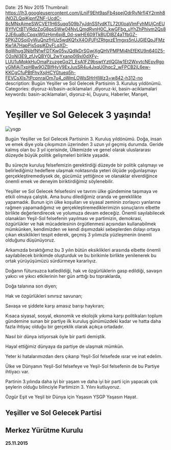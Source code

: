 Date: 25 Nov 2015
Thumbnail: https://lh3.googleusercontent.com/jLniF9Eht9asFb4spejOdrRyNrfI4Y2rmh8iNOZLQqiKjpnfZNF-UcdC-8cMNxAjmeSWCVE11H6Suqq509b7yJdnSSfvdKTL72tXloaVImFyhMUjCnEUBYfVCtBTVRdzZqG8psSWw04NvLQmdRvnH0C_kwGFbg_uYhZhPhivm2Qs82JE6uaBcCpqxW0zHjm6pjB_0d-swHE609TkBUDlBZ4aTfbGZ-5PKjZOSoj0yWuQnzfHUz5wdKQfxX4OjPJFtZRtgxzE1mgxs5nUJGlEQpJFMzKw1A7HapPjs5qsjKDvFLqXD-8qWhug3NibfNfwFDTKw05vJQdlkDrSGwjXgQHVPMPMi4hEfEKU9n640Z5-O2oNI3E9_zfJyQBY0I_2wYxanp0I9xl0dXFy-LUU1uMqkkHuOmaPzuzgeGq21_EsA1FZ9bswtYztlQGlw1Et2WxytcNEpvRgoyGMIAjTxpHBw9OZBlfHvV9ExJusSR4u4JxqU0hqc2_wFPCB2jL6ew-KKCgCfuPBtFhyXsjHCYGtueq5h-FEVCsXIs7tPcpnraiOm7u4_oWmLOWsSHrHIWz3=w842-h312-no
description: Bugün Yeşiller ve Sol Gelecek Partisinin 3. Kuruluş yıldönümü.
Categories: diyoruz-ki/basin-aciklamalari ,diyoruz-ki, basin-aciklamalari
keywords: basin-aciklamalari, diyoruz-ki, Duyuru, Haberler, Manşet, 


# Yeşiller ve Sol Gelecek 3 yaşında!

![ysgp](https://lh3.googleusercontent.com/jLniF9Eht9asFb4spejOdrRyNrfI4Y2rmh8iNOZLQqiKjpnfZNF-UcdC-8cMNxAjmeSWCVE11H6Suqq509b7yJdnSSfvdKTL72tXloaVImFyhMUjCnEUBYfVCtBTVRdzZqG8psSWw04NvLQmdRvnH0C_kwGFbg_uYhZhPhivm2Qs82JE6uaBcCpqxW0zHjm6pjB_0d-swHE609TkBUDlBZ4aTfbGZ-5PKjZOSoj0yWuQnzfHUz5wdKQfxX4OjPJFtZRtgxzE1mgxs5nUJGlEQpJFMzKw1A7HapPjs5qsjKDvFLqXD-8qWhug3NibfNfwFDTKw05vJQdlkDrSGwjXgQHVPMPMi4hEfEKU9n640Z5-O2oNI3E9_zfJyQBY0I_2wYxanp0I9xl0dXFy-LUU1uMqkkHuOmaPzuzgeGq21_EsA1FZ9bswtYztlQGlw1Et2WxytcNEpvRgoyGMIAjTxpHBw9OZBlfHvV9ExJusSR4u4JxqU0hqc2_wFPCB2jL6ew-KKCgCfuPBtFhyXsjHCYGtueq5h-FEVCsXIs7tPcpnraiOm7u4_oWmLOWsSHrHIWz3=w842-h312-no)

Bugün Yeşiller ve Sol Gelecek Partisinin 3. Kuruluş yıldönümü. Doğa, insan ve emek diye yola çıkışımızın üzerinden 3 uzun yıl geçmiş durumda. Geride kalmış olan bu 3 yıl içerisinde, Ülkemizde ve genel olarak uluslararası düzeyde büyük politik gelişmeleri birlikte yaşadık.

Bu süreçte kuruluş felsefemizin gerektirdiği düzeyde bir politik çalışmayı ve belirlediğimiz hedeflere ulaşmak noktasında yeteri ölçüde yoğunlaşmayı gerçekleştiremediysek de, gücümüz yettiğince ve olanaklar elverdiğince önemli emek ve deneyim biriktirdiğimiz söylenebilir.

Yeşiller ve Sol Gelecek felsefesini ve tavrını ülke gündemine taşımaya ve etkili olmaya çalıştık. Ama bunu dilediğimiz oranda ve gereklilikte yapamadık. Bunun için ülke koşulları ve siyasal zeminin zorlayıcı yanlarına rağmen yapamadığımız ve gerçekleştiremediklerimizin sonuçlarını elbette birlikte değerlendirecek ve yolumuza devam edeceğiz. Önemli sayılabilecek olanakları Yeşil-Sol felsefenin yayılması ve partimizin, demokrasi, özgürlükler ve hak mücadelesinin örgütlenmesi açısından kullanabilmek mümkünken, kendimizden ve kendi dışımızdaki sebeplerden dolayı ortaya çıkan eksiklikleri tespit ederek, geçmiş 3 yılımızla yüzleşmenin önemli olduğunu düşünüyoruz.

Arkamızda bıraktığımız bu 3 yılın bütün eksiklikleri arasında elbette önemli sayılabilecek birikimde oluşturduk ve bu birikimle birlikte yenilenerek bu ortak yürüyüşümüzü sürdürmeye kararlıyız.

Doğanın fütursuzca katledildiği, hak ve özgürlüklerin gasp edildiği, savaşın yakıcı ve yıkıcı etkilerinin her gün arttığı bu topraklarda,

Doğa talanına son diyen;

Hak ve özgürlükleri sınırsız savunan;

Savaşa ve şiddete karşı amasız barışı haykıran;

Kısaca siyasal, sosyal, ekonomik ve ekolojik yıkıma karşı politikaları toplum gündemine sunan bir partiye ilk kuruluş günümüzdeki kadar ve hatta daha fazla ihtiyaç olduğu bir gerçeklik olarak açıkça ortadadır.

Nasıl bir dünya istiyorsak öyle bir parti demiştik.

Hayal ettiğimiz dünyaya da partiye de ulaşmak mümkün. 

Yeter ki hatalarımızdan ders çıkarıp Yeşil-Sol felsefede ısrar ve inat edelim.

Ülke ve Dünyanın Yeşil-Sol felsefeye ve Yeşil-Sol felsefenin de bu Partiye ihtiyacı var.

Partinin 3.yılında daha iyi bir yaşam ve daha iyi bir parti için yapacak çok şeylerin olduğu bilinciyle Partimizin 3. Yılını kutluyoruz.

Özgür Eşit ve Yeşil bir Dünya için Yaşasın YSGP Yaşasın Hayat.


## Yeşiller ve Sol Gelecek Partisi 
## Merkez Yürütme Kurulu
#### 25.11.2015
